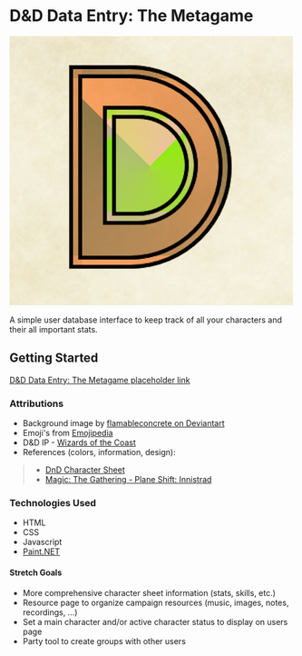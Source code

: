 # D&D Data Entry: The Metagame
![Logo - a D within another D](./public/assets/images/logo.png)  

A simple user database interface to keep track of all your characters and their all important stats.  

## Getting Started
[D&D Data Entry: The Metagame placeholder link](https://github.com/DogsGoWoof/D-D-Data-Entry-The-Metagame)  

### Attributions
- Background image by [flamableconcrete on Deviantart](https://www.deviantart.com/flamableconcrete)  
- Emoji's from [Emojipedia](https://emojipedia.org/)  
- D&D IP - [Wizards of the Coast](https://company.wizards.com/en)  
- References (colors, information, design):
 > - [DnD Character Sheet](https://media.wizards.com/2022/dnd/downloads/DnD_5E_CharacterSheet_FormFillable.pdf)
 > - [Magic: The Gathering - Plane Shift: Innistrad](https://media.wizards.com/2016/dnd/downloads/Plane_Shift_Innistrad.pdf)

### Technologies Used
- HTML
- CSS
- Javascript
- [Paint.NET](https://www.getpaint.net/)

#### Stretch Goals
- More comprehensive character sheet information (stats, skills, etc.)
- Resource page to organize campaign resources (music, images, notes, recordings, ...)
- Set a main character and/or active character status to display on users page
- Party tool to create groups with other users